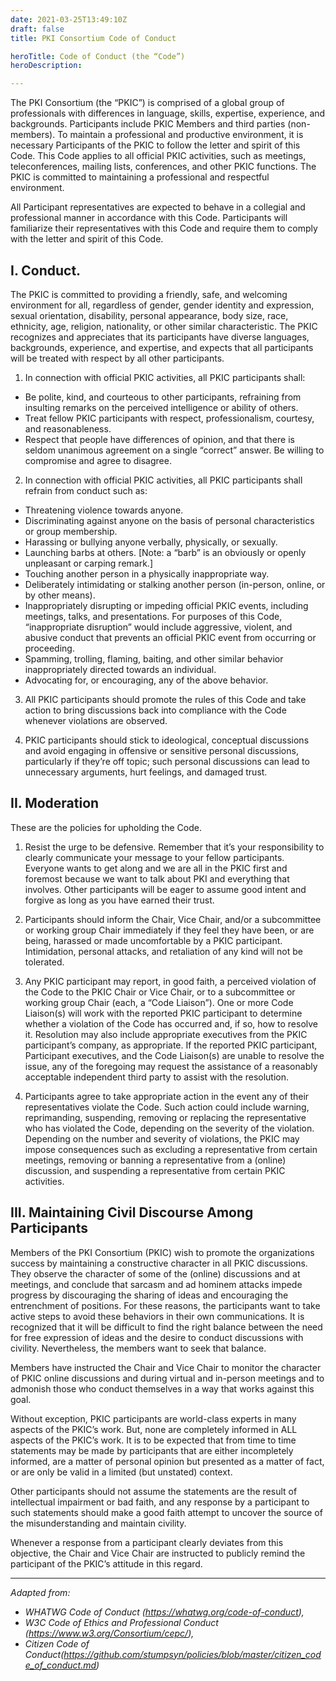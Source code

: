```yaml
---
date: 2021-03-25T13:49:10Z
draft: false
title: PKI Consortium Code of Conduct

heroTitle: Code of Conduct (the “Code”)
heroDescription: 

---
```


The PKI Consortium (the “PKIC”) is comprised of a global group of professionals with differences in language, skills, expertise, experience, and backgrounds. Participants include PKIC Members and third parties (non-members). To maintain a professional and productive environment, it is necessary Participants of the PKIC to follow the letter and spirit of this Code. This Code applies to all official PKIC activities, such as meetings, teleconferences, mailing lists, conferences, and other PKIC functions. The PKIC is committed to maintaining a professional and respectful environment.

All Participant representatives are expected to behave in a collegial and professional manner in accordance with this Code. Participants will familiarize their representatives with this Code and require them to comply with the letter and spirit of this Code.

## I. Conduct. 

The PKIC is committed to providing a friendly, safe, and welcoming environment for all, regardless of gender, gender identity and expression, sexual orientation, disability, personal appearance, body size, race, ethnicity, age, religion, nationality, or other similar characteristic. The PKIC recognizes and appreciates that its participants have diverse languages, backgrounds, experience, and expertise, and expects that all participants will be treated with respect by all other participants. 

1. In connection with official PKIC activities, all PKIC participants shall:

- Be polite, kind, and courteous to other participants, refraining from insulting remarks on the perceived intelligence or ability of others.
- Treat fellow PKIC participants with respect, professionalism, courtesy, and reasonableness.
- Respect that people have differences of opinion, and that there is seldom unanimous agreement on a single “correct” answer. Be willing to compromise and agree to disagree.

2. In connection with official PKIC activities, all PKIC participants shall refrain from conduct such as:

- Threatening violence towards anyone.
- Discriminating against anyone on the basis of personal characteristics or group membership.
- Harassing or bullying anyone verbally, physically, or sexually.
- Launching barbs at others. [Note: a “barb” is an obviously or openly unpleasant or carping remark.]
- Touching another person in a physically inappropriate way.
- Deliberately intimidating or stalking another person (in-person, online, or by other means).
- Inappropriately disrupting or impeding official PKIC events, including meetings, talks, and presentations. For purposes of this Code, “inappropriate disruption” would include aggressive, violent, and abusive conduct that prevents an official PKIC event from occurring or proceeding.
- Spamming, trolling, flaming, baiting, and other similar behavior inappropriately directed towards an individual.
- Advocating for, or encouraging, any of the above behavior.

3. All PKIC participants should promote the rules of this Code and take action to bring discussions back into compliance with the Code whenever violations are observed.

4. PKIC participants should stick to ideological, conceptual discussions and avoid engaging in offensive or sensitive personal discussions, particularly if they’re off topic; such personal discussions can lead to unnecessary arguments, hurt feelings, and damaged trust.

## II. Moderation

These are the policies for upholding the Code.

1. Resist the urge to be defensive. Remember that it’s your responsibility to clearly communicate your message to your fellow participants. Everyone wants to get along and we are all in the PKIC first and foremost because we want to talk about PKI and everything that involves. Other participants will be eager to assume good intent and forgive as long as you have earned their trust.

2. Participants should inform the Chair, Vice Chair, and/or a subcommittee or working group Chair immediately if they feel they have been, or are being, harassed or made uncomfortable by a PKIC participant. Intimidation, personal attacks, and retaliation of any kind will not be tolerated.

3. Any PKIC participant may report, in good faith, a perceived violation of the Code to the PKIC Chair or Vice Chair, or to a subcommittee or working group Chair (each, a “Code Liaison”). One or more Code Liaison(s) will work with the reported PKIC participant to determine whether a violation of the Code has occurred and, if so, how to resolve it. Resolution may also include appropriate executives from the PKIC participant’s company, as appropriate. If the reported PKIC participant, Participant executives, and the Code Liaison(s) are unable to resolve the issue, any of the foregoing may request the assistance of a reasonably acceptable independent third party to assist with the resolution.

4. Participants agree to take appropriate action in the event any of their representatives violate the Code. Such action could include warning, reprimanding, suspending, removing or replacing the representative who has violated the Code, depending on the severity of the violation. Depending on the number and severity of violations, the PKIC may impose consequences such as excluding a representative from certain meetings, removing or banning a representative from a (online) discussion, and suspending a representative from certain PKIC activities.

## III. Maintaining Civil Discourse Among Participants
Members of the PKI Consortium (PKIC) wish to promote the organizations success by maintaining a constructive character in all PKIC discussions. They observe the character of some of the (online) discussions and at meetings, and conclude that sarcasm and ad hominem attacks impede progress by discouraging the sharing of ideas and encouraging the entrenchment of positions. For these reasons, the participants want to take active steps to avoid these behaviors in their own communications.
It is recognized that it will be difficult to find the right balance between the need for free expression of ideas and the desire to conduct discussions with civility. Nevertheless, the members want to seek that balance.

Members have instructed the Chair and Vice Chair to monitor the character of PKIC online discussions and during virtual and in-person meetings and to admonish those who conduct themselves in a way that works against this goal.

Without exception, PKIC participants are world-class experts in many aspects of the PKIC’s work. But, none are completely informed in ALL aspects of the PKIC’s work. It is to be expected that from time to time statements may be made by participants that are either incompletely informed, are a matter of personal opinion but presented as a matter of fact, or are only be valid in a limited (but unstated) context. 

Other participants should not assume the statements are the result of intellectual impairment or bad faith, and any response by a participant to such statements should make a good faith attempt to uncover the source of the misunderstanding and maintain civility.

Whenever a response from a participant clearly deviates from this objective, the Chair and Vice Chair are instructed to publicly remind the participant of the PKIC’s attitude in this regard.

---

_Adapted from:_
- *WHATWG Code of Conduct (https://whatwg.org/code-of-conduct),*
- *W3C Code of Ethics and Professional Conduct (https://www.w3.org/Consortium/cepc/),*
- *Citizen Code of Conduct(https://github.com/stumpsyn/policies/blob/master/citizen_code_of_conduct.md)*
